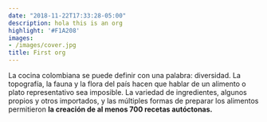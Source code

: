 ```yaml
---
date: "2018-11-22T17:33:28-05:00"
description: hola this is an org
highlight: '#F1A208'
images:
- /images/cover.jpg
title: First org
---
```


La cocina colombiana se puede definir con una palabra: diversidad. La topografía, la fauna y la flora del país hacen que hablar de un alimento o plato representativo sea imposible. La variedad de ingredientes, algunos propios y otros importados, y las múltiples formas de preparar los alimentos permitieron **la creación de al menos 700 recetas autóctonas.**

